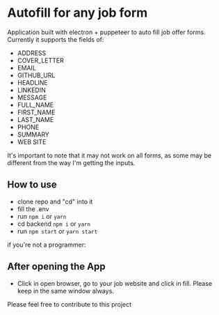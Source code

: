 # Autofill for any job form

Application built with electron + puppeteer to auto fill job offer forms. Currently it supports the fields of:

- ADDRESS
- COVER_LETTER
- EMAIL
- GITHUB_URL
- HEADLINE
- LINKEDIN
- MESSAGE
- FULL_NAME
- FIRST_NAME
- LAST_NAME
- PHONE
- SUMMARY
- WEB SITE

It's important to note that it may not work on all forms, as some may be different from the way I'm getting the inputs.

## How to use

- clone repo and "cd" into it
- fill the .env
- run `npm i` or `yarn`
- cd backend `npm i` or `yarn`
- run `npm start` or `yarn start`

if you're not a programmer:

## After opening the App

- Click in open browser, go to your job website and click in fill. Please keep in the same window always.

Please feel free to contribute to this project 
